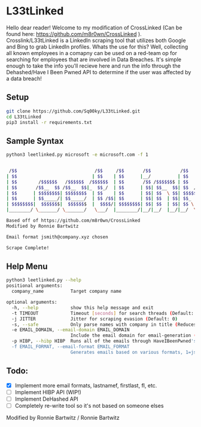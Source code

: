 # L33tLinked

Hello dear reader! 
Welcome to my modification of CrossLinked (Can be found here: https://github.com/m8r0wn/CrossLinked ). Crosslink/L33tLinked is a LinkedIn scraping tool that utilizes both Google and Bing to grab LinkedIn profiles. Whats the use for this? Well, collecting all known employees in a comapny can be used on a red-team op for searching for employees that are involved in Data Breaches. It's simple enough to take the info you'll recieve here and run the info through the Dehashed/Have I Been Pwned API to determine if the user was affected by a data breach!

## Setup
```bash
git clone https://github.com/Sq00ky/L33tLinked.git
cd L33tLinked
pip3 install -r requirements.txt
```

## Sample Syntax
```bash
python3 leetlinked.py microsoft -e microsoft.com -f 1


 /$$                             /$$     /$$       /$$           /$$                       /$$
| $$                            | $$    | $$      |__/          | $$                      | $$
| $$        /$$$$$$   /$$$$$$  /$$$$$$  | $$       /$$ /$$$$$$$ | $$   /$$  /$$$$$$   /$$$$$$$
| $$       /$$__  $$ /$$__  $$|_  $$_/  | $$      | $$| $$__  $$| $$  /$$/ /$$__  $$ /$$__  $$
| $$      | $$$$$$$$| $$$$$$$$  | $$    | $$      | $$| $$  \ $$| $$$$$$/ | $$$$$$$$| $$  | $$
| $$      | $$_____/| $$_____/  | $$ /$$| $$      | $$| $$  | $$| $$_  $$ | $$_____/| $$  | $$
| $$$$$$$$|  $$$$$$$|  $$$$$$$  |  $$$$/| $$$$$$$$| $$| $$  | $$| $$ \  $$|  $$$$$$$|  $$$$$$$
|________/ \_______/ \_______/   \___/  |________/|__/|__/  |__/|__/  \__/ \_______/ \_______/

Based off of https://github.com/m8r0wn/CrossLinked
Modified by Ronnie Bartwitz

Email format jsmith@company.xyz chosen

Scrape Complete!
```

## Help Menu
```bash
python3 leetlinked.py --help
positional arguments:
  company_name          Target company name

optional arguments:
  -h, --help            show this help message and exit
  -t TIMEOUT            Timeout [seconds] for search threads (Default: 25)
  -j JITTER             Jitter for scraping evasion (Default: 0)
  -s, --safe            Only parse names with company in title (Reduces false positives)
  -e EMAIL_DOMAIN, --email-domain EMAIL_DOMAIN
                        Include the email domain for email-generation (Example: microsoft.com)
  -p HIBP, --hibp HIBP  Runs all of the emails through HaveIBeenPwned's API and will list pwned accounts, API key is a required argument.
  -f EMAIL_FORMAT, --email-format EMAIL_FORMAT
                        Generates emails based on various formats, 1=jsmith 2=johnsmith 3=johns 4=smithj 5=john.smith 6=smith.john
```

## Todo:

- [x] Implement more email formats, lastnamef, firstlast, fl, etc.
- [ ] Implement HIBP API (WIP!)
- [ ] Implement DeHashed API
- [ ] Completely re-write tool so it's not based on someone elses 

Modified by Ronnie Bartwitz / Ronnie Bartwitz
